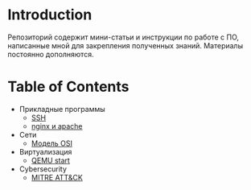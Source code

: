 # Introduction

Репозиторий содержит мини-статьи и инструкции по работе с ПО, написанные мной для закрепления полученных знаний. Материалы постоянно дополняются.

# Table of Contents

- Прикладные программы
  - [SSH](ssh.md)
  - [nginx и apache](nginpache.md)
- Сети
  - [Модель OSI](OSI.md)
- Виртуализация
  - [QEMU start](qemu.md)
- Cybersecurity
  - [MITRE ATT&CK](mitre.md)